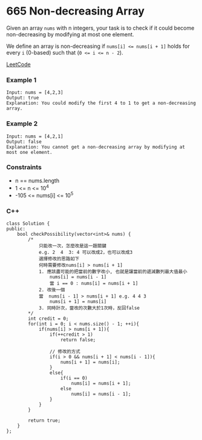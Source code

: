 # 665 Non-decreasing Array

Given an array `nums` with n integers, your task is to check if it could become non-decreasing by modifying at most one element.

We define an array is non-decreasing if `nums[i] <= nums[i + 1]` holds for every `i` (0-based) such that (`0 <= i <= n - 2`).
 
 
[LeetCode](https://leetcode.cn/problems/print-binary-tree/)

### Example 1

```
Input: nums = [4,2,3]
Output: true
Explanation: You could modify the first 4 to 1 to get a non-decreasing array.
```

### Example 2

```
Input: nums = [4,2,1]
Output: false
Explanation: You cannot get a non-decreasing array by modifying at most one element.
```

### Constraints

* n == nums.length
* 1 <= n <= 10<sup>4</sup>
* -105 <= nums[i] <= 10<sup>5</sup>

### C++ 

```
class Solution {
public:
    bool checkPossibility(vector<int>& nums) {
        /*
            只能改一次，怎麼改是這一題關鍵
            e.g. 2  4  3: 4 可以改成2，也可以改成3
            選擇修改的思路如下
            何時需要修改nums[i] > nums[i + 1]
            1. 應該盡可能的把當前的數字改小, 也就是讓當前的遞減數列最大值最小
                nums[i] = nums[i - 1]
                當 i == 0 : nums[i] = nums[i + 1]
            2. 改後一個   
            當  nums[i - 1] > nums[i + 1] e.g. 4 4 3
                nums[i + 1] = nums[i]
            3. 同時計次，當改的次數大於1次時，反回false
        */
        int credit = 0;
        for(int i = 0; i < nums.size() - 1; ++i){
            if(nums[i] > nums[i + 1]){
                if(++credit > 1)
                    return false;
                
                // 修改的方式
                if(i > 0 && nums[i + 1] < nums[i - 1]){
                    nums[i + 1] = nums[i];
                }
                else{
                    if(i == 0)
                        nums[i] = nums[i + 1];
                    else
                        nums[i] = nums[i - 1];
                }
            }
        }

        return true;
    }
};
```